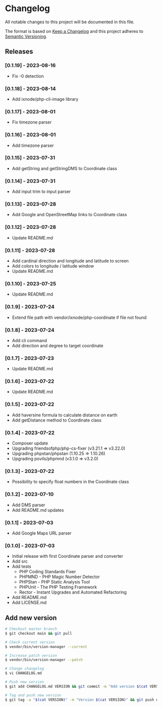 # Changelog

All notable changes to this project will be documented in this file.

The format is based on [Keep a Changelog](http://keepachangelog.com/en/1.0.0/)
and this project adheres to [Semantic Versioning](http://semver.org/spec/v2.0.0.html).

## Releases

### [0.1.19] - 2023-08-16

* Fix -0 detection

### [0.1.18] - 2023-08-14

* Add ixnode/php-cli-image library

### [0.1.17] - 2023-08-01

* Fix timezone parser

### [0.1.16] - 2023-08-01

* Add timezone parser

### [0.1.15] - 2023-07-31

* Add getString and getStringDMS to Coordinate class

### [0.1.14] - 2023-07-31

* Add input trim to input parser

### [0.1.13] - 2023-07-28

* Add Google and OpenStreetMap links to Coordinate class

### [0.1.12] - 2023-07-28

* Update README.md

### [0.1.11] - 2023-07-28

* Add cardinal direction and longitude and latitude to screen
* Add colors to longitude / latitude window
* Update README.md

### [0.1.10] - 2023-07-25

* Update README.md

### [0.1.9] - 2023-07-24

* Extend file path with vendor/ixnode/php-coordinate if file not found

### [0.1.8] - 2023-07-24

* Add cli command
* Add direction and degree to target coordinate

### [0.1.7] - 2023-07-23

* Update README.md

### [0.1.6] - 2023-07-22

* Update README.md

### [0.1.5] - 2023-07-22

* Add haversine formula to calculate distance on earth
* Add getDistance method to Coordinate class

### [0.1.4] - 2023-07-22

* Composer update
* Upgrading friendsofphp/php-cs-fixer (v3.21.1 => v3.22.0)
* Upgrading phpstan/phpstan (1.10.25 => 1.10.26)
* Upgrading povils/phpmnd (v3.1.0 => v3.2.0)

### [0.1.3] - 2023-07-22

* Possibility to specify float numbers in the Coordinate class

### [0.1.2] - 2023-07-10

* Add DMS parser
* Add README.md updates

### [0.1.1] - 2023-07-03

* Add Google Maps URL parser

### [0.1.0] - 2023-07-03

* Initial release with first Coordinate parser and converter
* Add src
* Add tests
  * PHP Coding Standards Fixer
  * PHPMND - PHP Magic Number Detector
  * PHPStan - PHP Static Analysis Tool
  * PHPUnit - The PHP Testing Framework
  * Rector - Instant Upgrades and Automated Refactoring
* Add README.md
* Add LICENSE.md

## Add new version

```bash
# Checkout master branch
$ git checkout main && git pull

# Check current version
$ vendor/bin/version-manager --current

# Increase patch version
$ vendor/bin/version-manager --patch

# Change changelog
$ vi CHANGELOG.md

# Push new version
$ git add CHANGELOG.md VERSION && git commit -m "Add version $(cat VERSION)" && git push

# Tag and push new version
$ git tag -a "$(cat VERSION)" -m "Version $(cat VERSION)" && git push origin "$(cat VERSION)"
```
